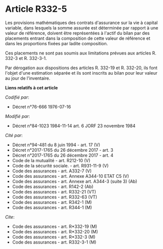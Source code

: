 # Article R332-5

Les provisions mathématiques des contrats d'assurance sur la vie à capital variable, dans lesquels la somme assurée est
déterminée par rapport à une valeur de référence, doivent être représentées à l'actif du bilan par des placements entrant
dans la composition de cette valeur de référence et dans les proportions fixées par ladite composition.

Ces placements ne sont pas soumis aux limitations prévues aux articles R. 332-3 et R. 332-3-1.

Par dérogation aux dispositions des articles R. 332-19 et R. 332-20, ils font l'objet d'une estimation séparée et ils sont
inscrits au bilan pour leur valeur au jour de l'inventaire.

**Liens relatifs à cet article**

_Codifié par_:

  - Décret n°76-666 1976-07-16

_Modifié par_:

  - Décret n°84-1023 1984-11-14 art. 6 JORF 23 novembre 1984

_Cité par_:

  - Décret n°94-481 du 8 juin 1994 - art. 17 (V)
  - Décret n°2017-1765 du 26 décembre 2017 - art. 3
  - Décret n°2017-1765 du 26 décembre 2017 - art. 4
  - Code de la mutualité - art. R212-10 (V)
  - Code de la sécurité sociale. - art. R931-11-9 (V)
  - Code des assurances - art. A332-7 (V)
  - Code des assurances - art. Annexe A344-10 ETAT C5 (V)
  - Code des assurances - art. Annexe art. A344-3 (suite 3) (Ab)
  - Code des assurances - art. R142-2 (Ab)
  - Code des assurances - art. R332-21 (VT)
  - Code des assurances - art. R332-63 (VT)
  - Code des assurances - art. R342-1 (M)
  - Code des assurances - art. R344-1 (M)

_Cite_:

  - Code des assurances - art. R*332-19 (M)
  - Code des assurances - art. R*332-20 (M)
  - Code des assurances - art. R*332-3 (M)
  - Code des assurances - art. R332-3-1 (M)

